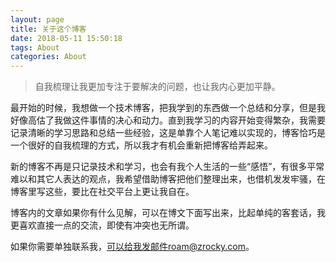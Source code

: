 ```yaml
---
layout: page
title: 关于这个博客
date: 2018-05-11 15:50:18
tags: About
categories: About
---
```



> 自我梳理让我更加专注于要解决的问题，也让我内心更加平静。

最开始的时候，我想做一个技术博客，把我学到的东西做一个总结和分享，但是我好像高估了我做这件事情的决心和动力。直到我学习的内容开始变得繁杂，我需要记录清晰的学习思路和总结一些经验，这是单靠个人笔记难以实现的，博客恰巧是一个很好的自我梳理的方式，所以我才有机会重新把博客给弄起来。

新的博客不再是只记录技术和学习，也会有我个人生活的一些“感悟”，有很多平常难以和其它人表达的观点，我希望借助博客把他们整理出来，也借机发发牢骚，在博客里写这些，要比在社交平台上更让我自在。

博客内的文章如果你有什么见解，可以在博文下面写出来，比起单纯的客套话，我更喜欢直接一点的交流，即使有冲突也无所谓。

如果你需要单独联系我，可以给我发邮件roam@zrocky.com。

